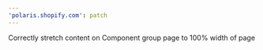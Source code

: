 ```yaml
---
'polaris.shopify.com': patch
---
```


Correctly stretch content on Component group page to 100% width of page
